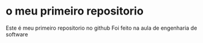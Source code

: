 # o meu primeiro repositorio
 Este é meu primeiro repositorio no github
 Foi feito na aula de engenharia de software